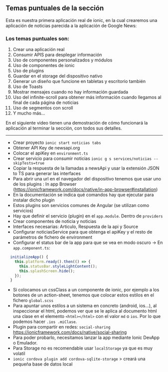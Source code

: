 ## Temas puntuales de la sección
Esta es nuestra primera aplicación real de ionic, en la cual crearemos una aplicación de noticias parecida a la aplicación de Google News:


### Los temas puntuales son:

1. Crear una aplicación real 
2. Consumir APIS para desplegar información
3. Uso de componentes personalizados y módulos
4. Uso de componentes de ionic
5. Uso de plugins
6. Guardar en el storage del dispositivo nativo
7. Generar un diseño que funcione en tabletas y escritorio también
8. Uso de Toasts
9. Mostrar mensajes cuando no hay información guardada
10. Uso del infinite-scroll para obtener más información cuando llegamos al final de cada página de noticias
11. Uso de segmentos con scroll
12. Y mucho más...

En el siguiente video tienen una demostración de cómo funcionará la aplicación al terminar la sección, con todos sus detalles.

---

- Crear proyecto `ionic start noticias tabs`
- Obtener API Key de newsapi.org
- Colocar el apiKey en `environment.ts`
- Crear servicio para consumir noticias `ionic g s services/noticias --skipTests=true`
- Copiar la respuesta de la llamadas a newsApi y usar la extensión JSON to TS para generar las interfaces
- Para abrir una url en el navegador del dispositivo tenemos que usar uno de los plugins : In app Browser (https://ionicframework.com/docs/native/in-app-browser#installation)
- En la documentación se indica qué comandos hay que ejecutar para instalar dicho plugin
- Estos plugins son servicios comunes de Angular (se utilizan como servicios)
- Hay que definir el servicio (plugin) en el `app.module`. Dentro de `providers`
- Crear componentes de noticia y noticias
- Interfaces necesarias: Articulo, Respuesta de la api y Source
- Configurar noticiasService para que obtenga el apiKey y el resto de parámetros de fichero de environment
- Configurar el status bar de la app para que se vea en modo oscuro -> En `app.component.ts`:

```javascript
  initializeApp() {
    this.platform.ready().then(() => {
      this.statusBar.styleLightContent();
      this.splashScreen.hide();
    });
  }
```

- Si colocamos un cssClass a un componente de ionic, por ejemplo a los botones de un action-sheet, tenemos que colocar estos estilos en el fichero `global.scss`
- Para apuntar unos estilos a un sistema en concreto (android, ios...), al inspeccionar el html, podemos ver que se le aplica al documento html una clase en el elemento `<html></html>` con el valor `md` o `ios`. Por lo que podemos hacer `.ios .miClase`.
- Plugin para compartir en redes: `social-sharing` https://ionicframework.com/docs/native/social-sharing
- Para poder probarlo, necesitamos lanzar la app mediante Ionic DevApp o Emulador.
- Para Storage no es recomendable usar `localStorage` ya que es muy volatil
- `ionic cordova plugin add cordova-sqlite-storage` > creará una pequeña base de datos local